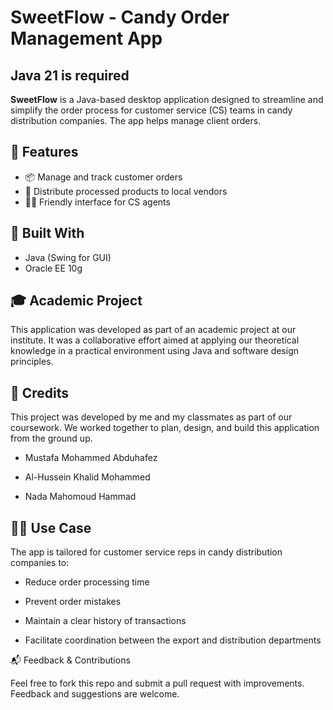 # SweetFlow - Candy Order Management App

## **Java 21 is required**

**SweetFlow** is a Java-based desktop application designed to streamline and simplify the order process for customer service (CS) teams in candy distribution companies. The app helps manage client orders.

## 🚀 Features

- 📦 Manage and track customer orders
- 🛒 Distribute processed products to local vendors
- 🧑‍💻 Friendly interface for CS agents

## 🧱 Built With

- Java (Swing for GUI)
- Oracle EE 10g

## 🎓 Academic Project

This application was developed as part of an academic project at our institute. It was a collaborative effort aimed at applying our theoretical knowledge in a practical environment using Java and software design principles.

## 🤝 Credits

This project was developed by me and my classmates as part of our coursework. We worked together to plan, design, and build this application from the ground up.

   - Mustafa Mohammed Abduhafez

   - Al-Hussein Khalid Mohammed

   - Nada Mahomoud Hammad

## 👨‍💼 Use Case

The app is tailored for customer service reps in candy distribution companies to:

   - Reduce order processing time

   - Prevent order mistakes

   - Maintain a clear history of transactions

   - Facilitate coordination between the export and distribution departments

📬 Feedback & Contributions

Feel free to fork this repo and submit a pull request with improvements. Feedback and suggestions are welcome.
